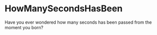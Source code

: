 # HowManySecondsHasBeen
Have you ever wondered how many seconds has been passed from the moment you born?
